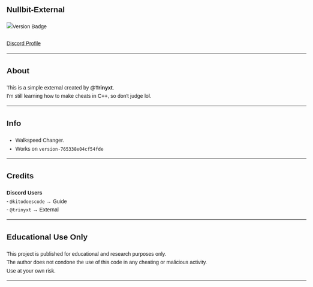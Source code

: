<!DOCTYPE html>
<html lang="en">
<body style="font-family: sans-serif; line-height: 1.6; max-width: 800px; margin: auto;">

  <h2><strong>Nullbit-External</strong></h2>
  <img src="https://img.shields.io/badge/version-0.1-blue?style=flat-square" alt="Version Badge" />
  <br><br>
  <a href="https://discord.com/users/829074422517465119" target="_blank">Discord Profile</a>

  <hr>

  <h2>About</h2>
  <p>This is a simple external created by <strong>@Trinyxt</strong>.<br>
  I'm still learning how to make cheats in C++, so don't judge lol.</p>

  <hr>

  <h2>Info</h2>
  <ul>
    <li>Walkspeed Changer.</li>
    <li>Works on <code>version-765338e04cf54fde</code></li>
  </ul>

  <hr>

  <h2>Credits</h2>
  <p><strong>Discord Users</strong><br>
  - <code>@kitodoescode</code> → Guide<br>
  - <code>@trinyxt</code> → External</p>

  <hr>

  <h2>Educational Use Only</h2>
  <p>This project is published for educational and research purposes only.<br>
  The author does not condone the use of this code in any cheating or malicious activity.<br>
  Use at your own risk.</p>

  <hr>

</body>
</html>
